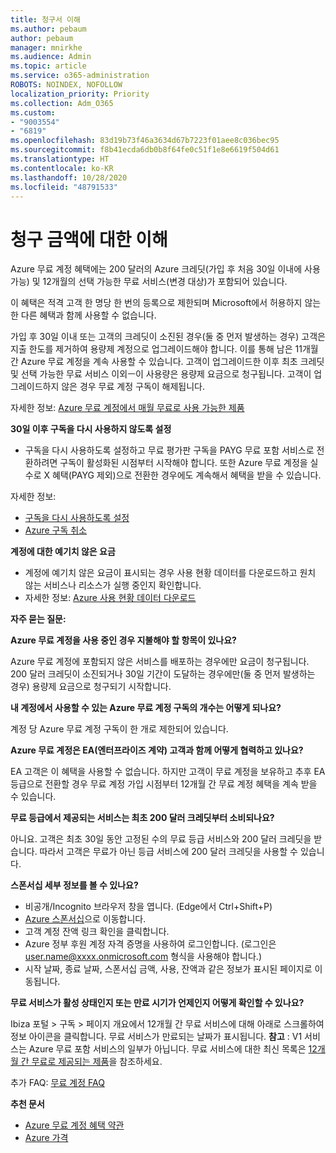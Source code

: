 ```yaml
---
title: 청구서 이해
ms.author: pebaum
author: pebaum
manager: mnirkhe
ms.audience: Admin
ms.topic: article
ms.service: o365-administration
ROBOTS: NOINDEX, NOFOLLOW
localization_priority: Priority
ms.collection: Adm_O365
ms.custom:
- "9003554"
- "6819"
ms.openlocfilehash: 83d19b73f46a3634d67b7223f01aee8c036bec95
ms.sourcegitcommit: f8b41ecda6db0b8f64fe0c51f1e8e6619f504d61
ms.translationtype: HT
ms.contentlocale: ko-KR
ms.lasthandoff: 10/28/2020
ms.locfileid: "48791533"
---
```

# <a name="understand-billing-amount"></a>청구 금액에 대한 이해

Azure 무료 계정 혜택에는 200 달러의 Azure 크레딧(가입 후 처음 30일 이내에 사용 가능) 및 12개월의 선택 가능한 무료 서비스(변경 대상)가 포함되어 있습니다.

이 혜택은 적격 고객 한 명당 한 번의 등록으로 제한되며 Microsoft에서 허용하지 않는 한 다른 혜택과 함께 사용할 수 없습니다.

가입 후 30일 이내 또는 고객의 크레딧이 소진된 경우(둘 중 먼저 발생하는 경우) 고객은 지출 한도를 제거하여 용량제 계정으로 업그레이드해야 합니다. 이를 통해 남은 11개월 간 Azure 무료 계정을 계속 사용할 수 있습니다. 고객이 업그레이드한 이후 최초 크레딧 및 선택 가능한 무료 서비스 이외ㅡ이 사용량은 용량제 요금으로 청구됩니다. 고객이 업그레이드하지 않은 경우 무료 계정 구독이 해제됩니다.

자세한 정보: [Azure 무료 계정에서 매월 무료로 사용 가능한 제품](https://azure.microsoft.com/free/free-account-faq/)

**30일 이후 구독을 다시 사용하지 않도록 설정**

- 구독을 다시 사용하도록 설정하고 무료 평가판 구독을 PAYG 무료 포함 서비스로 전환하려면 구독이 활성화된 시점부터 시작해야 합니다. 또한 Azure 무료 계정을 실수로 X 혜택(PAYG 제외)으로 전환한 경우에도 계속해서 혜택을 받을 수 있습니다.

자세한 정보: 
- [구독을 다시 사용하도록 설정](https://docs.microsoft.com/azure/billing/billing-subscription-become-disable?WT.mc_id=Portal-Microsoft_Azure_Support)
- [Azure 구독 취소](https://docs.microsoft.com/azure/billing/billing-how-to-cancel-azure-subscription?WT.mc_id=Portal-Microsoft_Azure_Support)

**계정에 대한 예기치 않은 요금**

- 계정에 예기치 않은 요금이 표시되는 경우 사용 현황 데이터를 다운로드하고 원치 않는 서비스나 리소스가 실행 중인지 확인합니다.
- 자세한 정보: [Azure 사용 현황 데이터 다운로드](https://docs.microsoft.com/azure/billing/billing-download-azure-invoice-daily-usage-date?WT.mc_id=Portal-Microsoft_Azure_Support#download-usage)

**자주 묻는 질문:**

**Azure 무료 계정을 사용 중인 경우 지불해야 할 항목이 있나요?**

Azure 무료 계정에 포함되지 않은 서비스를 배포하는 경우에만 요금이 청구됩니다. 200 달러 크레딧이 소진되거나 30일 기간이 도달하는 경우에만(둘 중 먼저 발생하는 경우) 용량제 요금으로 청구되기 시작합니다.

**내 계정에서 사용할 수 있는 Azure 무료 계정 구독의 개수는 어떻게 되나요?**  

계정 당 Azure 무료 계정 구독이 한 개로 제한되어 있습니다.

**Azure 무료 계정은 EA(엔터프라이즈 계약) 고객과 함께 어떻게 협력하고 있나요?**  

EA 고객은 이 혜택을 사용할 수 없습니다. 하지만 고객이 무료 계정을 보유하고 추후 EA 등급으로 전환할 경우 무료 계정 가입 시점부터 12개월 간 무료 계정 혜택을 계속 받을 수 있습니다.

**무료 등급에서 제공되는 서비스는 최초 200 달러 크레딧부터 소비되나요?**  

아니요. 고객은 최초 30일 동안 고정된 수의 무료 등급 서비스와 200 달러 크레딧을 받습니다. 따라서 고객은 무료가 아닌 등급 서비스에 200 달러 크레딧을 사용할 수 있습니다.

**스폰서십 세부 정보를 볼 수 있나요?**

- 비공개/Incognito 브라우저 창을 엽니다. (Edge에서 Ctrl+Shift+P)
- [Azure 스폰서십](http://www.microsoftazuresponsorships.com/)으로 이동합니다.
- 고객 계정 잔액 링크 확인을 클릭합니다.
- Azure 정부 후원 계정 자격 증명을 사용하여 로그인합니다. (로그인은 user.name@xxxx.onmicrosoft.com 형식을 사용해야 합니다.)
- 시작 날짜, 종료 날짜, 스폰서십 금액, 사용, 잔액과 같은 정보가 표시된 페이지로 이동됩니다.

**무료 서비스가 활성 상태인지 또는 만료 시기가 언제인지 어떻게 확인할 수 있나요?**

Ibiza 포털 > 구독 > 페이지 개요에서 12개월 간 무료 서비스에 대해 아래로 스크롤하여 정보 아이콘을 클릭합니다. 무료 서비스가 만료되는 날짜가 표시됩니다. **참고** : V1 서비스는 Azure 무료 포함 서비스의 일부가 아닙니다. 무료 서비스에 대한 최신 목록은 [12개월 간 무료로 제공되는 제품](http://www.microsoftazuresponsorships.com/)을 참조하세요.

추가 FAQ: [무료 계정 FAQ](https://azure.microsoft.com/free/free-account-faq/)

**추천 문서**

- [Azure 무료 계정 혜택 약관](https://azure.microsoft.com/offers/ms-azr-0044p/)
- [Azure 가격](https://azure.microsoft.com/pricing/)